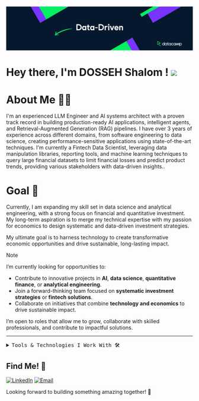 ![banner](.github/assets/Linkedin_Cover_-_Data-Driven_t1tqsx.webp)
# Hey there, I'm DOSSEH Shalom ! <img src="https://github.com/TheDudeThatCode/TheDudeThatCode/blob/master/Assets/Hi.gif" width="29px">

# About Me 👨‍💻

I'm an experienced LLM Engineer and AI systems architect with a proven track record in building production-ready AI applications, intelligent agents, and Retrieval-Augmented Generation (RAG) pipelines. I have over 3 years of experience across different domains, from software engineering to data science, creating performance-sensitive applications using state-of-the-art techniques. I'm currently a Fintech Data Scientist, leveraging data manipulation libraries, reporting tools, and machine learning techniques to query large financial datasets to limit financial losses and predict product trends, providing various stakeholders with data-driven insights..

# Goal 🚀
Currently, I am expanding my skill set in data science and analytical engineering, with a strong focus on financial and quantitative investment. My long-term aspiration is to merge my technical expertise with my passion for economics to design systematic and data-driven investment strategies.

My ultimate goal is to harness technology to create transformative economic opportunities and drive sustainable, long-lasting impact.

> [!NOTE]  
> I’m currently looking for opportunities to:  
> - Contribute to innovative projects in **AI**, **data science**, **quantitative finance**, or **analytical engineering**.  
> - Join a forward-thinking team focused on **systematic investment strategies** or **fintech solutions**.  
> - Collaborate on initiatives that combine **technology and economics** to drive sustainable impact.  

I’m open to roles that allow me to grow, collaborate with skilled professionals, and contribute to impactful solutions.

---

<details>
<summary><samp>Tools & Technologies I Work With 🛠️</samp></summary>

### <samp>Programming Languages</samp>
- <img src="https://img.icons8.com/color/48/000000/python.png" alt="Python" width="20"/> **Python**  
- <img src="https://img.icons8.com/color/48/000000/javascript.png" alt="JavaScript" width="20"/> **JavaScript** 
- <img src="https://img.icons8.com/color/48/000000/c-plus-plus-logo.png" alt="C++" width="20"/> **C++**
- <img src="https://img.icons8.com/color/48/000000/bash.png" alt="Bash" width="20"/> **Bash Scripting**

### <samp>Frameworks & Libraries</samp>
- <img src="https://th.bing.com/th/id/OIP.jq0y7hxCVAIuZR8zGFfDRgAAAA?rs=1&pid=ImgDetMain" alt="FastAPI" width="20"/> **FastAPI**  
- <img src="https://img.icons8.com/color/48/000000/pandas.png" alt="Pandas" width="20"/> **Pandas**
- <img src="https://img.icons8.com/color/48/000000/numpy.png" alt="Numpy" width="20"/> **Numpy**  
- <img src="https://img.icons8.com/color/48/000000/tensorflow.png" alt="TensorFlow" width="20"/> **TensorFlow**
- <img src="https://th.bing.com/th/id/OIP.ckzi6TrdGgbbYBgrx23BMQHaHa?rs=1&pid=ImgDetMain" alt="Seaborn" width="20"/> **Seaborn**

### <samp>Databases</samp>
- <img src="https://img.icons8.com/color/48/000000/mongodb.png" alt="MongoDB" width="20"/> **MongoDB**  
- <img src="https://img.icons8.com/color/48/000000/sql.png" alt="SQL" width="20"/> **MySQL**  

### <samp>DevOps & Cloud</samp>
- <img src="https://img.icons8.com/color/48/000000/git.png" alt="Git" width="20"/> **Git**, **CI/CD**, **GitHub Actions**
- <img src="https://img.icons8.com/color/48/000000/docker.png" alt="Docker" width="20"/> **Docker**
- <img src="https://th.bing.com/th/id/OIP.7dRuezYSCw8Pl_k2cUKzwwHaHa?w=512&h=512&rs=1&pid=ImgDetMain" alt="Azure" width="20"/> **Azure**
- <img src="https://logos-world.net/wp-content/uploads/2021/02/Google-Cloud-Emblem.png" alt="GCP" width="20"/> **Google Cloud**
- <img src="https://img.icons8.com/color/48/000000/jenkins.png" alt="Jenkins" width="20"/> **Jenkins**
- <img src='https://img.icons8.com/color/48/000000/ansible.png' alt="Ansible" width="20"/> **Ansible**
- <img src='https://img.icons8.com/color/48/000000/kubernetes.png' alt="kubernetes" width="20"/> **kubernetes**

### <samp>Environment</samp>
- <img src="https://img.icons8.com/color/48/000000/github.png" alt="GitHub" width="20"/> **GitHub**
- <img src="https://img.icons8.com/color/48/000000/linux.png" alt="Linux" width="20"/> **Unix/Linux**  

</details>

## Find Me! 📡

[![LinkedIn](https://img.shields.io/badge/LinkedIn-%230077B5.svg?&style=for-the-badge&logo=linkedin&logoColor=white)](https://www.linkedin.com/in/shalom-dosseh-4a484a262/)
[![Email](https://img.shields.io/badge/Email-%23D14836.svg?&style=for-the-badge&logo=gmail&logoColor=white)](mailto:dossehdosseh14@gmail.com)

Looking forward to building something amazing together! 🚀 
